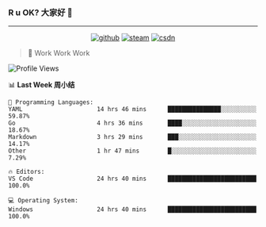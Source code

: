 ### R u OK? 大家好 👋

___

<p align="center">
  <a href="https://bigkjp97.github.io/"><img src="https://img.shields.io/badge/-GitPage-lightgrey" alt="github"></a>
  <a href="https://steamcommunity.com/id/bigkjp/"><img src="https://img.shields.io/badge/-Steam-black" alt="steam"></a>
  <a href="https://blog.csdn.net/qq_38986088"><img src="https://img.shields.io/badge/CSDN-cf000e" alt="csdn"></a>
</p>

> 🧟 Work Work Work

<!--START_SECTION:kjp readme-->
![Profile Views](http://img.shields.io/badge/Mi%20Amigos%E2%99%82%EF%B8%8F-0-ff69b4)

📊 **Last Week 周小结** 

```text
💬 Programming Languages: 
YAML                     14 hrs 46 mins      ███████████████░░░░░░░░░░   59.87% 
Go                       4 hrs 36 mins       ████░░░░░░░░░░░░░░░░░░░░░   18.67% 
Markdown                 3 hrs 29 mins       ███░░░░░░░░░░░░░░░░░░░░░░   14.17% 
Other                    1 hr 47 mins        █░░░░░░░░░░░░░░░░░░░░░░░░   7.29%

🔥 Editors: 
VS Code                  24 hrs 40 mins      █████████████████████████   100.0%

💻 Operating System: 
Windows                  24 hrs 40 mins      █████████████████████████   100.0%

```


<!--END_SECTION:kjp readme-->

<!--
**bigkjp97/bigkjp97** is a ✨ _special_ ✨ repository because its `README.md` (this file) appears on your GitHub profile.

Here are some ideas to get you started:

- 🔭 I’m currently working on ...
- 🌱 I’m currently learning ...
- 👯 I’m looking to collaborate on ...
- 🤔 I’m looking for help with ...
- 💬 Ask me about ...
- 📫 How to reach me: ...
- 😄 Pronouns: ...
- ⚡ Fun fact: ... -->
